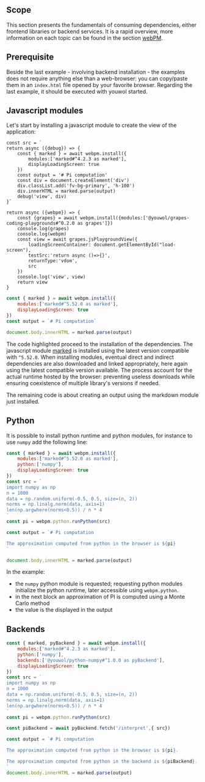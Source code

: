 
## Scope 

This section presents the fundamentals of consuming dependencies, either frontend libraries or backend services.
It is a rapid overview, more information on each topic can be found in the section [webPM](../how-to/webpm.md).

## Prerequisite

Beside the last example - involving backend installation - the examples does not require anything else than
a web-browser: you can copy/paste them in an `index.html` file opened by your favorite browser.
Regarding the last example, it should be executed with youwol started.

## Javascript modules

Let's start by installing a javascript module to create the view of the application:

<div id="load-screen"></div>

```custom-view
const src = `
return async ({debug}) => {
    const { marked } = await webpm.install({
        modules:['marked#^4.2.3 as marked'],
        displayLoadingScreen: true
    })
    const output = '# Pi computation'
    const div = document.createElement('div')
    div.classList.add('fv-bg-primary', 'h-100')
    div.innerHTML = marked.parse(output)
    debug('view', div)
}`

return async ({webpm}) => { 
    const {grapes} = await webpm.install({modules:['@youwol/grapes-coding-playgrounds#^0.2.0 as grapes']})
    console.log(grapes)
    console.log(webpm)
    const view = await grapes.jsPlaygroundView({
        loadingScreenContainer: document.getElementById("load-screen"),
        testSrc:'return async ()=>{}',
        returnType:'vdom',
        src
    })
    console.log('view', view)
    return view
}
```


```javascript hl_lines="1-4"
const { marked } = await webpm.install({
    modules:['marked#^5.52.0 as marked'],
    displayLoadingScreen: true
})
const output = `# Pi computation`

document.body.innerHTML = marked.parse(output)
```

The code highlighted proceed to the installation of the dependencies.
The javascript module <a href='https://www.npmjs.com/package/marked' >marked</a> is installed using the latest 
version compatible with `^5.52.0`. 
When installing modules, eventual direct and indirect dependencies are also downloaded and linked appropriately, 
here again using the latest compatible version available.
The process account for the actual runtime hosted by the browser: preventing useless downloads while ensuring 
coexistence of multiple library's versions if needed.

The remaining code is about creating an output using the markdown module just installed.


## Python 

It is possible to install python runtime and python modules, for instance to use `numpy` add the following line:

```javascript hl_lines="3 6-13 16-17"
const { marked } = await webpm.install({
    modules:['marked#^5.52.0 as marked'],
    python:['numpy'],
    displayLoadingScreen: true
})
const src = `
import numpy as np
n = 1000
data = np.random.uniform(-0.5, 0.5, size=(n, 2))
norms = np.linalg.norm(data, axis=1)
len(np.argwhere(norms<0.5)) / n * 4
`
const pi = webpm.python.runPython(src)

const output = `# Pi computation

The approximation computed from python in the browser is ${pi}
`

document.body.innerHTML = marked.parse(output)
```

In the example:

*  the `numpy` python module is requested; requesting python modules initialize the python runtime, later accessible 
using `webpm.python`.
*  in the next block an approximation of PI is computed using a Monte Carlo method
*  the value is the displayed in the output


## Backends
<div id="a"></div>

```javascript hl_lines="4 16 21-22"
const { marked, pyBackend } = await webpm.install({
    modules:['marked#^4.2.3 as marked'],
    python:['numpy'],
    backends:['@youwol/python-numpy#^1.0.0 as pyBackend'],
    displayLoadingScreen: true
})
const src = `
import numpy as np
n = 1000
data = np.random.uniform(-0.5, 0.5, size=(n, 2))
norms = np.linalg.norm(data, axis=1)
len(np.argwhere(norms<0.5)) / n * 4
`
const pi = webpm.python.runPython(src)

const piBackend = await pyBackend.fetch('/interpret',{ src})

const output = `# Pi computation

The approximation computed from python in the browser is ${pi}.

The approximation computed from python in the backend is ${piBackend}.
`
document.body.innerHTML = marked.parse(output)
```